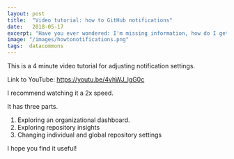 ```yaml
---
layout: post
title:  "Video tutorial: how to GitHub notifications"
date:   2018-05-17
excerpt: "Have you ever wondered: I'm missing information, how do I get notified of things? These notifications aren't useful, how do I turn them off? Is so, this video is for you!"
image: "/images/howtonotifications.png"
tags:  datacommons
---
```


This is a 4 minute video tutorial for adjusting notification settings.

Link to YouTube: https://youtu.be/4vhWJ_lgG0c

I recommend watching it a 2x speed. 

It has three parts. 
1. Exploring an organizational dashboard.
1. Exploring repository insights
1. Changing individual and global repository settings

I hope you find it useful!



